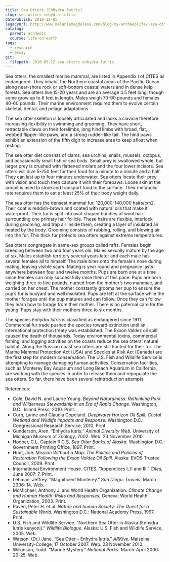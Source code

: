 ```yaml
---
title: Sea Otters (Enhydra lutris)
slug: sea-otters-enhydra-lutris
datePublish: 2010-12-05
legacyUrl: http://www.melaniemagdalena.com/blog-my-archaeolife/-sea-otters-enhydra-lutris
catalog:
  parent: academic
  course: life-on-earth
tags:
  - research
  - essay
git:
  filepath: 2010-05-12-sea-otters-enhydra-lutris
---
```


Sea otters, the smallest marine mammal, are listed in Appendix I of CITES as endangered. They inhabit the Northern coastal areas of the Pacific Ocean along near-shore rock or soft-bottom coastal waters and in dense kelp forests. Sea otters live 15-20 years and are an average 4.5 feet long, though some grow up to 6 feet in length. Males weigh 70-90 pounds and females 40-60 pounds. Their marine environment required them to evolve certain skeletal, dental, and pelage adaptations.
  
The sea otter skeleton is loosely articulated and lacks a clavicle therefore increasing flexibility in swimming and grooming. They have short, retractable claws on their forelimbs, long hind limbs with broad, flat, webbed flipper-like paws, and a strong rudder-like tail. The hind paws exhibit an extension of the fifth digit to increase area to keep afloat when resting.
  
The sea otter diet consists of clams, sea urchins, snails, mussels, octopus, and occasionally small fish or sea birds. Small prey is swallowed whole, but larger prey is crushed with flattened molars and the four lower incisors. Sea otters will dive 5-250 feet for their food for a minute to a minute and a half. They can last up to four minutes underwater. Sea otters locate their prey with vision and touch then capture it with their forepaws. Loose skin at the armpit is used to store and transport food to the surface. Their metabolic rate requires them to eat at least 25% of their body weight daily.
  
The sea otter has the densest mammal fur, 120,000-140,000 hairs/cm2. Their coat is reddish-brown and coated with natural oils that make it waterproof. Their fur is split into oval-shaped bundles of wool hair surrounding one primary hair follicle. These hairs are flexible, interlock during grooming, and trap air inside them, creating a layer of insulated air heated by the body. Grooming consists of rubbing, rolling, and blowing air into the fur. This thick fur protects sea otters against extreme temperatures.
  
Sea otters congregate in same-sex groups called rafts. Females begin breeding between two and four years old. Males sexually mature by the age of six. Males establish territory several years later and each male has several females all to himself. The male bites onto the female’s nose during mating, leaving visible scars. Mating is year round and pregnancy lasts anywhere between four and twelve months. Pups are born one at a time since females can only successfully raise them at this pace. Pups are born weighing three to five pounds, nursed from the mother’s two mammae, and carried on her chest. The mother constantly grooms her pup to ensure the pup’s fur is buoyant and well insulated. Pups are left at the surface while the mother forages until the pup matures and can follow. Once they can follow they learn how to forage from their mother. There is no paternal care for the young. Pups stay with their mothers three to six months.
  
The species _Enhydra lutris_ is classified as endangered since 1911. Commercial fur trade pushed the species toward extinction until an international protection treaty was established. The Exxon Valdez oil spill caused the death of thousands. Today environmental toxins, commercial fishing, and logging activities on the coasts reduce the sea otters’ natural habitat. Along the Russian coast sea otters are still hunted for their fur. The Marine Mammal Protection Act (USA) and Species at Risk Act (Canada) are the first step for modern conservation. The U.S. Fish and Wildlife Service is attempting to manage damaging human activities. Conservation facilities, such as Monterey Bay Aquarium and Long Beach Aquarium in California, are working with the species in order to release them and repopulate the sea otters. So far, there have been several reintroduction attempts.
  
References:  

- Cole, David N. and Laurie Young. _Beyond Naturalness: Rethinking Park and Wilderness Stewardship in an Era of Rapid Change._ Washington, D.C.: Island Press, 2010. Print.
- Corn, Lynne and Claudia Copeland. _Deepwater Horizon Oil Spill: Costal Wetland and Wildlife Impacts and Response._ Washington D.C.: Congressional Research Service, 2010. Print.
- Gunderson, Aren. “Enhydra lutris.” _Animal Diversity Web._ University of Michigan Museum of Zoology, 2002. Web. 23 November 2010.
- Hooper, C.L. Captain R.C.S. _Sea Otter Banks of Alaska._ Washington D.C.: Government Printing Office, 1897. Print.
- Hunt, Joe. _Mission Without a Map: The Politics and Policies of Restoration Following the Exxon Valdez Oil Spill._ Alaska: EVOS Trustee Council, 2009. Print.
- International Environment House. CITES. “Appendices I, II and III.” _Cites,_ June 2007: 7. Print.
- Lehman, Jeffrey. “Magnificent Monterey.” _San Diego: Travels._ March 2006: 14. Web.
- McMichael, Anthony J. and World Health Organization. _Climate Change and Human Health: Risks and Responses._ Geneva: World Health Organization, 2003. Print.
- Raven, Peter H. et al. _Nature and human Society: The Quest for a Sustainable World._ Washington D.C.: National Academy Press, 1997. Print.
- U.S. Fish and Wildlife Service. “Northern Sea Otter in Alaska (Enhydra lutris kenyoni).” _Wildlife Biologue._ Alaska: U.S. Fish and Wildlife Service, 2005. Web.
- Watson, (Dr.) Jane. “Sea Otter – Enhydra lutris.” _ARKive._ Malspina University-College, 17 October 2007. Web. 23 November 2010.
- Wilkinson, Todd. “Marine Mystery.” _National Parks._ March-April 2000: 20-25. Web.